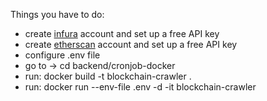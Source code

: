 Things you have to do:

- create [infura](https://infura.io/register) account and set up a free API key
- create [etherscan](https://etherscan.io/register) account and set up a free API key
- configure .env file
- go to -> cd backend/cronjob-docker
- run: docker build -t blockchain-crawler .
- run: docker run --env-file .env -d -it blockchain-crawler
